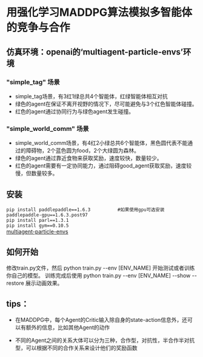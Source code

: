 # 用强化学习MADDPG算法模拟多智能体的竞争与合作

## 仿真环境：openai的‘multiagent-particle-envs’环境
 



### "simple_tag" 场景

* simple_tag场景，有3红1绿总共4个智能体，红绿智能体相互对抗
* 绿色的agent在保证不离开视野的情况下，尽可能避免与3个红色智能体碰撞。
* 红色的agent通过协同行为与绿色agent发生碰撞。

### "simple_world_comm" 场景

* simple_world_comm场景，有4红2小绿总共6个智能体，黑色圆代表不能通过的障碍物，2个蓝色圆为food，2个大绿圆为森林。
* 绿色的agent通过靠近食物来获取奖励，速度较快，数量较少。
* 红色的agent需要有一定协同能力，通过阻碍good_agent获取奖励，速度较慢，但数量较多。


 
## 安装

`pip install paddlepaddle==1.6.3          #如果使用gpu可选安装paddlepaddle-gpu==1.6.3.post97`\
`pip install parl==1.3.1`\
`pip install gym==0.10.5`\
 [multiagent-particle-envs](https://github.com/openai/multiagent-particle-envs)

## 如何开始

 修改train.py文件，然后 python train.py --env [ENV_NAME]   开始测试或者训练你自己的模型。
 训练完成后使用 python train.py --env [ENV_NAME] --show --restore 展示动画效果。
 
 

## tips：

* 在MADDPG中，每个Agent的Critic输入除自身的state-action信息外，还可以有额外的信息，比如其他Agent的动作

* 不同的Agent之间的关系大体可以分为三种，合作型，对抗性，半合作半对抗型，可以根据不同的合作关系来设计他们的奖励函数
